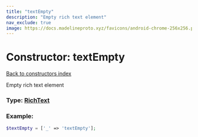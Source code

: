 ```yaml
---
title: "textEmpty"
description: "Empty rich text element"
nav_exclude: true
image: https://docs.madelineproto.xyz/favicons/android-chrome-256x256.png
---
```

# Constructor: textEmpty  
[Back to constructors index](/API_docs/constructors/index.md)



Empty rich text element




### Type: [RichText](/API_docs/types/RichText.md)


### Example:

```php
$textEmpty = ['_' => 'textEmpty'];
```  
